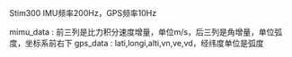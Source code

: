 
Stim300 IMU频率200Hz，GPS频率10Hz

mimu_data : 前三列是比力积分速度增量，单位m/s，后三列是角增量，单位弧度，坐标系前右下
gps_data : lati,longi,alti,vn,ve,vd，经纬度单位是弧度

